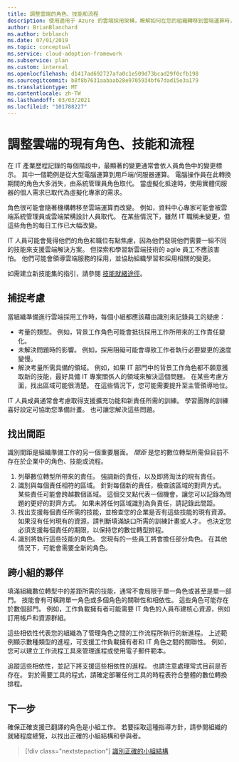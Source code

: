 ```yaml
---
title: 調整雲端的角色、技能和流程
description: 使用適用于 Azure 的雲端採用架構，瞭解如何在您的組織轉移到雲端運算時，調整現有的角色、技能和流程。
author: BrianBlanchard
ms.author: brblanch
ms.date: 07/01/2019
ms.topic: conceptual
ms.service: cloud-adoption-framework
ms.subservice: plan
ms.custom: internal
ms.openlocfilehash: d1417ad692727afa0c1e509d73bcad29f0cfb198
ms.sourcegitcommit: b8f8b7631aabaab28e9705934bf67dad15e3a179
ms.translationtype: MT
ms.contentlocale: zh-TW
ms.lasthandoff: 03/03/2021
ms.locfileid: "101788227"
---
```

# <a name="adapt-existing-roles-skills-and-processes-for-the-cloud"></a>調整雲端的現有角色、技能和流程

在 IT 產業歷程記錄的每個階段中，最顯著的變更通常會依人員角色中的變更標示。 其中一個範例是從大型電腦運算到用戶端/伺服器運算。 電腦操作員在此轉換期間的角色大多消失，由系統管理員角色取代。 當虛擬化抵達時，使用實體伺服器的個人需求已取代為虛擬化專家的需求。

角色很可能會隨著機構轉移至雲端運算而改變。 例如，資料中心專家可能會被雲端系統管理員或雲端架構設計人員取代。 在某些情況下，雖然 IT 職稱未變更，但這些角色的每日工作已大幅改變。

IT 人員可能會覺得他們的角色和職位有點焦慮，因為他們發現他們需要一組不同的技能來支援雲端解決方案。 但探索和學習新雲端技術的 agile 員工不應該害怕。 他們可能會領導雲端服務的採用，並協助組織學習和採用相關的變更。

如需建立新技能集的指引，請參閱 [技能就緒途徑](./suggested-skills.md)。

## <a name="capture-concerns"></a>捕捉考慮

當組織準備進行雲端採用工作時，每個小組都應該藉由識別來記錄員工的疑慮：

- 考量的類型。 例如，背景工作角色可能會抵抗採用工作所帶來的工作責任變化。
- 未解決問題時的影響。 例如，採用阻礙可能會導致工作者執行必要變更的速度變慢。
- 解決考量所需具備的領域。 例如，如果 IT 部門中的背景工作角色都不願意獲取新的技能，最好具備 IT 專案關係人的領域來解決這個問題。 在某些考慮方面，找出區域可能很清楚。 在這些情況下，您可能需要提升至主管領導地位。

IT 人員成員通常會考慮取得支援擴充功能和新責任所需的訓練。 學習團隊的訓練喜好設定可協助您準備計畫。 也可讓您解決這些問題。

## <a name="identify-gaps"></a>找出間距

識別間距是組織準備工作的另一個重要層面。 *間距* 是您的數位轉型所需但目前不存在於企業中的角色、技能或流程。

1. 列舉數位轉型所帶來的責任。 強調新的責任，以及即將淘汰的現有責任。
1. 識別與每個責任相符的區域。 針對每個新的責任，檢查該區域的對齊方式。 某些責任可能會跨越數個區域。 這個交叉點代表一個機會，讓您可以記錄為問題的更好的對齊方式。 如果未將任何區域識別為負責任，請記錄此間距。
1. 找出支援每個責任所需的技能，並檢查您的企業是否有這些技能的現有資源。 如果沒有任何現有的資源，請判斷填滿缺口所需的訓練計畫或人才。 也決定您必須支援每個責任的期限，以保持您的數位轉型排程。
1. 識別將執行這些技能的角色。 您現有的一些員工將會擔任部分角色。 在其他情況下，可能會需要全新的角色。

## <a name="partner-across-teams"></a>跨小組的夥伴

填滿組織數位轉型中的差距所需的技能，通常不會局限于單一角色或甚至是單一部門。 技能會有可橫跨單一角色或多個角色的關聯性和相依性。 這些角色可能存在於數個部門。 例如，工作負載擁有者可能需要 IT 角色的人員布建核心資源，例如訂用帳戶和資源群組。

這些相依性代表您的組織為了管理角色之間的工作流程所執行的新進程。 上述範例顯示數種類型的進程，可支援工作負載擁有者和 IT 角色之間的關聯性。 例如，您可以建立工作流程工具來管理進程或使用電子郵件範本。

追蹤這些相依性，並記下將支援這些相依性的進程。 也請注意處理常式目前是否存在。 對於需要工具的程式，請確定部署任何工具的時程表符合整體的數位轉換排程。

## <a name="next-steps"></a>下一步

確保正確支援已翻譯的角色是小組工作。 若要採取這種指導方針，請參閱組織的就緒程度總覽，以找出正確的小組結構和參與者。

> [!div class="nextstepaction"]
> [識別正確的小組結構](../organize/index.md)
